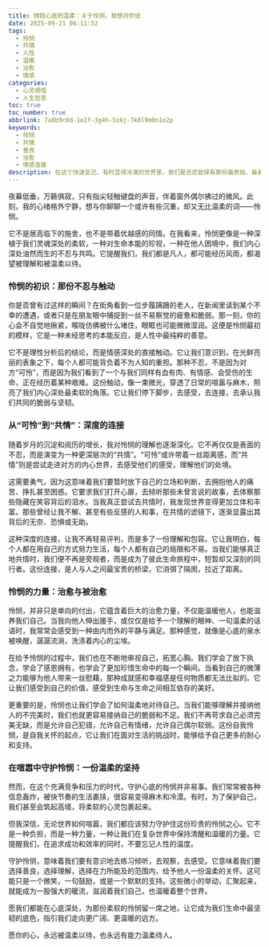 ```yaml
---
title: 拥抱心底的温柔：关于怜悯，我想对你说
date: 2025-09-21 06:11:52
tags:
  - 怜悯
  - 共情
  - 人性
  - 温暖
  - 治愈
  - 情感
categories:
  - 心灵感悟
  - 人生哲思
toc: true
toc_number: true
abbrlink: 7a8b9c0d-1e2f-3g4h-5i6j-7k8l9m0n1o2p
keywords:
  - 怜悯
  - 共情
  - 善良
  - 治愈
  - 情感连接
description: 在这个快速变迁、有时显得冷漠的世界里，我们是否还能保有那份最原始、最柔软的“怜悯”之心？它不是高高在上的施舍，而是深植于人性的共鸣与理解。今天，我想与你一同探寻怜悯的真谛，感受它如何滋养我们的内心，连接彼此，并最终成为我们生命中最温暖、最有力量的底色。
---
```


夜幕低垂，万籁俱寂，只有指尖轻触键盘的声音，伴着窗外偶尔拂过的微风。此刻，我的心绪格外宁静，想与你聊聊一个或许有些沉重，却又无比温柔的词——怜悯。

它不是居高临下的施舍，也不是带着优越感的同情。在我看来，怜悯更像是一种深植于我们灵魂深处的柔软，一种对生命本能的珍视，一种在他人困境中，我们内心深处油然而生的不忍与共鸣。它提醒我们，我们都是凡人，都可能经历风雨，都渴望被理解和被温柔以待。

### 怜悯的初识：那份不忍与触动

你是否曾有过这样的瞬间？在街角看到一位步履蹒跚的老人，在新闻里读到某个不幸的遭遇，或者只是在朋友眼中捕捉到一丝不易察觉的疲惫和脆弱。那一刻，你的心会不自觉地揪紧，喉咙仿佛被什么堵住，眼眶也可能微微湿润。这便是怜悯最初的模样，它是一种未经思考的本能反应，是人性中最纯粹的善意。

它不是理性分析后的结论，而是情感深处的直接触动。它让我们意识到，在光鲜亮丽的表象之下，每个人都可能背负着不为人知的重担。那种不忍，不是因为对方“可怜”，而是因为我们看到了一个与我们同样有血有肉、有情感、会受伤的生命，正在经历着某种艰难。这份触动，像一束微光，穿透了日常的喧嚣与麻木，照亮了我们内心深处最柔软的角落。它让我们停下脚步，去感受，去连接，去承认我们共同的脆弱与坚韧。

### 从“可怜”到“共情”：深度的连接

随着岁月的沉淀和阅历的增长，我对怜悯的理解也逐渐深化。它不再仅仅是表面的不忍，而是演变为一种更深层次的“共情”。“可怜”或许带着一丝距离感，而“共情”则是尝试走进对方的内心世界，去感受他们的感受，理解他们的处境。

这需要勇气，因为这意味着我们要暂时放下自己的立场和判断，去拥抱他人的痛苦、挣扎甚至困惑。它要求我们打开心扉，去倾听那些未曾言说的故事，去体察那些隐藏在笑容背后的泪水。当我真正尝试去共情时，我发现世界变得更加立体和丰富。那些曾经让我不解、甚至有些反感的人和事，在共情的滤镜下，逐渐显露出其背后的无奈、恐惧或无助。

这种深度的连接，让我不再轻易评判，而是多了一份理解和包容。它让我明白，每个人都在用自己的方式努力生活，每个人都有自己的局限和不易。当我们能够真正地共情时，我们便不再是旁观者，而是成为了彼此生命旅程中，短暂却又深刻的同行者。这份连接，是人与人之间最宝贵的桥梁，它消弭了隔阂，拉近了距离。

### 怜悯的力量：治愈与被治愈

怜悯，并非只是单向的付出，它蕴含着巨大的治愈力量，不仅能温暖他人，也能滋养我们自己。当我向他人伸出援手，或仅仅是给予一个理解的眼神、一句温柔的话语时，我常常会感受到一种由内而外的平静与满足。那种感觉，就像是心底的泉水被唤醒，潺潺流淌，洗涤着内心的尘埃。

在给予怜悯的过程中，我们也在不断地审视自己，拓宽心胸。我们学会了放下执念，学会了感恩拥有，也学会了更加珍惜生命中的每一个瞬间。当看到自己的微薄之力能够为他人带来一丝慰藉，那种成就感和幸福感是任何物质都无法比拟的。它让我们感受到自己的价值，感受到生命与生命之间相互依存的美好。

更重要的是，怜悯也让我们学会了如何温柔地对待自己。当我们能够理解并接纳他人的不完美时，我们也就更容易接纳自己的脆弱和不足。我们不再苛求自己必须完美无缺，而是允许自己犯错，允许自己有情绪，允许自己偶尔软弱。这份自我怜悯，是自我关怀的起点，它让我们在面对生活的挑战时，能够给予自己更多的耐心和支持。

### 在喧嚣中守护怜悯：一份温柔的坚持

然而，在这个充满竞争和压力的时代，守护心底的怜悯并非易事。我们常常被各种信息轰炸，被快节奏的生活裹挟，很容易变得麻木和冷漠。有时，为了保护自己，我们甚至会筑起高墙，将柔软的心灵包裹起来。

但我深信，无论世界如何喧嚣，我们都应该努力守护住这份珍贵的怜悯之心。它不是一种负担，而是一种力量，一种让我们在复杂世界中保持清醒和温暖的力量。它提醒我们，在追求成功和效率的同时，不要忘记人性的温度。

守护怜悯，意味着我们要有意识地去练习倾听，去观察，去感受。它意味着我们要选择善良，选择理解，选择在力所能及的范围内，给予他人一份温柔的关怀。这可能只是一个微笑，一句鼓励，或是一个默默的支持。这些微小的举动，汇聚起来，就能成为一股强大的暖流，滋润着我们自己，也温暖着整个世界。

愿我们都能在心底深处，为那份柔软的怜悯留一席之地，让它成为我们生命中最坚韧的底色，指引我们走向更广阔、更温暖的远方。

愿你的心，永远被温柔以待，也永远有能力温柔待人。
